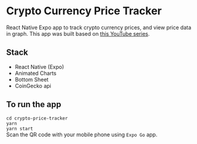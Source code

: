 # Crypto Currency Price Tracker

React Native Expo app to track crypto currency prices, and view price data in graph. This app was built based on [this YouTube series](https://www.youtube.com/watch?v=0JG1_9xqC6A).

## Stack

- React Native (Expo)
- Animated Charts
- Bottom Sheet
- CoinGecko api

## To run the app

`cd crypto-price-tracker` <br>
`yarn` <br>
`yarn start` <br>
Scan the QR code with your mobile phone using `Expo Go` app.
